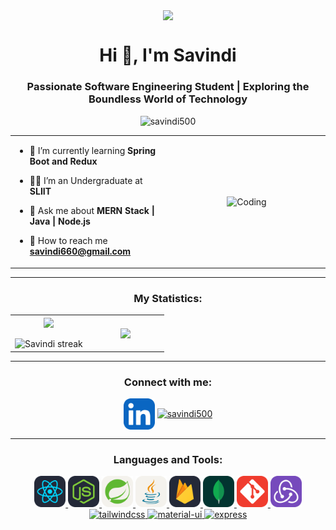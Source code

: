 <p align="center"><picture align="center"><img align="center" src = "https://github.com/7oSkaaa/7oSkaaa/blob/main/Images/about_me.gif?raw=true" width = 50px></picture></p>
<h1 align="center">Hi 👋, I'm Savindi</h1>
<h3 align="center">Passionate Software Engineering Student | Exploring the Boundless World of Technology</h3>
<p align="center"> <img src="https://komarev.com/ghpvc/?username=savindi500&label=Profile%20views&color=0e75b6&style=flat" alt="savindi500" /> </p>

<table align="center">
<tr border="none">
<td width="50%" align="left">
  
- 🌱 I’m currently learning **Spring Boot and Redux**

- 🧑‍🎓 I’m an Undergraduate at **SLIIT**

- 💬 Ask me about **MERN Stack | Java | Node.js**

- 📧 How to reach me **savindi660@gmail.com**
  

</td>
<td width="50%" align="center">

  <img align="center" alt="Coding" width="450" src="https://repository-images.githubusercontent.com/588181932/e36ec678-7984-4cdd-8e4c-a3932772ff8e">

  
  </td>
</tr>
</table>

---

<h3 align="center">My Statistics:</h3>
<p align="center">
<table align="center">
<tr border="none">
<td width="50%" align="center">
  
  <img  align="center"  src="https://github-readme-stats.vercel.app/api?username=savindi500&theme=dark&show_icons=true&count_private=true" />
  <br></br>
  <img  title="🔥 Get streak stats for your profile at git.io/streak-stats" alt="Savindi streak" src="https://github-readme-streak-stats.herokuapp.com/?user=savindi500&theme=dark&hide_border=false" /> 
</td>
<td width="50%" align="center">

  <img  align="center"  src="https://github-readme-stats.anuraghazra1.vercel.app/api/top-langs/?username=savindi500&theme=dark&hide_border=false&no-bg=true&no-frame=true&langs_count=10"/>
  
  </td>
</tr>
</table>

---

<h3 align="center">Connect with me:</h3>
<p align="center">
<a href="https://www.linkedin.com/in/savindi-disanayake-552048315/" target="blank"><img align="center" src="https://github.com/tandpfun/skill-icons/blob/main/icons/LinkedIn.svg" alt="savindi500" height="50" width="50" /></a>
<a href="https://github.com/savindi500" target="blank"><img align="center" src="https://github.githubassets.com/images/modules/logos_page/GitHub-Mark.png" alt="savindi500" height="50" width="50" /></a>
</p>

---

<h3 align="center">Languages and Tools:</h3>

<p align="center">
  <a href="https://react.dev/" target="_blank" rel="noreferrer">
    <img src="https://github.com/tandpfun/skill-icons/blob/main/icons/React-Dark.svg" alt="react" width="50" height="50"/>
  </a>
  <a href="https://nodejs.org/" target="_blank" rel="noreferrer">
    <img src="https://github.com/tandpfun/skill-icons/blob/main/icons/NodeJS-Dark.svg" alt="nodejs" width="50" height="50"/>
  </a>
  <a href="https://spring.io/projects/spring-boot" target="_blank" rel="noreferrer">
    <img src="https://github.com/tandpfun/skill-icons/blob/main/icons/Spring-Light.svg" alt="spring boot" width="50" height="50"/>
  </a>
  <a href="https://www.java.com" target="_blank" rel="noreferrer">
    <img src="https://github.com/tandpfun/skill-icons/blob/main/icons/Java-Light.svg" alt="java" width="50" height="50"/>
  </a>
  <a href="https://firebase.google.com/" target="_blank" rel="noreferrer">
    <img src="https://github.com/tandpfun/skill-icons/blob/main/icons/Firebase-Dark.svg" alt="firebase" width="50" height="50"/>
  </a>
  <a href="https://www.mongodb.com/" target="_blank" rel="noreferrer">
    <img src="https://github.com/tandpfun/skill-icons/blob/main/icons/MongoDB.svg" alt="mongodb" width="50" height="50"/>
  </a>
  <a href="https://git-scm.com/" target="_blank" rel="noreferrer">
    <img src="https://github.com/tandpfun/skill-icons/blob/main/icons/Git.svg" alt="git" width="50" height="50"/>
  </a>
  <!-- Additional tools -->
  
  
  <a href="https://redux.js.org/" target="_blank" rel="noreferrer">
    <img src="https://github.com/tandpfun/skill-icons/blob/main/icons/Redux.svg" alt="redux" width="50" height="50"/>
  </a>
  <a href="https://tailwindcss.com/" target="_blank" rel="noreferrer">
    <img src="https://raw.githubusercontent.com/tandpfun/skill-icons/main/icons/TailwindCSS.svg" alt="tailwindcss" width="50" height="50"/>
</a>
<a href="https://mui.com/" target="_blank" rel="noreferrer">
    <img src="https://raw.githubusercontent.com/tandpfun/skill-icons/main/icons/Material-UI.svg" alt="material-ui" width="50" height="50"/>
</a>
<a href="https://expressjs.com/" target="_blank" rel="noreferrer">
    <img src="https://raw.githubusercontent.com/tandpfun/skill-icons/main/icons/Express.svg" alt="express" width="50" height="50"/>
</a>

  

 
  

</p>



